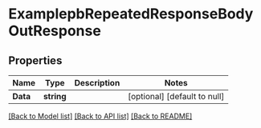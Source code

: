 # ExamplepbRepeatedResponseBodyOutResponse

## Properties
Name | Type | Description | Notes
------------ | ------------- | ------------- | -------------
**Data** | **string** |  | [optional] [default to null]

[[Back to Model list]](../README.md#documentation-for-models) [[Back to API list]](../README.md#documentation-for-api-endpoints) [[Back to README]](../README.md)



